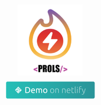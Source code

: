 <!--Logo-->
<p align="center">
  <img width="35%" src="https://github.com/PaoloProdossimoLopes/MyBodyStats/blob/main/images/HeaderMyMetabolismIcon.png"/><br/>
</p>
<!--previews-->
<p align="center">
  <a target="_blank" href="https://my-body-stats.netlify.app"><img alt="Demo on Netlify" src="https://github.com/PaoloProdossimoLopes/MyBodyStats/blob/main/images/demo_on_netlify_umjmch.png"></a>
</p>
<!--Intro-->


<!--Intro-->


<!--Intro-->
